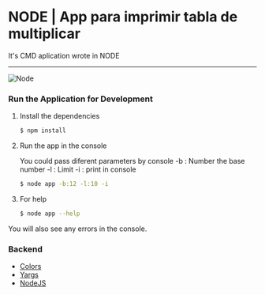# NODE | App para imprimir tabla de multiplicar

It's CMD aplication wrote in NODE
***


![Node](https://img.shields.io/badge/node-%3E%3D%2012.4-brightgreen.svg)

### Run the Application for Development

1. Install the dependencies


   ```bash
   $ npm install
   ```

2. Run the app in the console

    You could pass diferent parameters by console
    -b : Number the base number
    -l : Limit
    -i : print in console

   ```bash
   $ node app -b:12 -l:10 -i
   ```

2. For help
   ```bash
   $ node app --help
   ```

You will also see any errors in the console.


### Backend

* [Colors](https://github.com/Marak/colors.js)
* [Yargs](https://yargs.js.org/)
* [NodeJS](https://nodejs.org/en/)